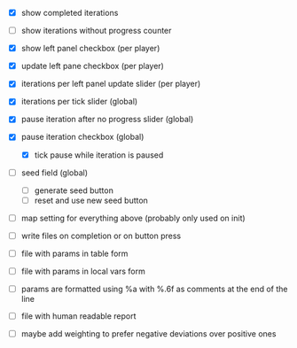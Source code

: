 
- [x] show completed iterations
- [ ] show iterations without progress counter

- [x] show left panel checkbox (per player)
- [x] update left pane checkbox (per player)
- [x] iterations per left panel update slider (per player)
- [x] iterations per tick slider (global)
- [x] pause iteration after no progress slider (global)
- [x] pause iteration checkbox (global)
  - [x] tick pause while iteration is paused
- [ ] seed field (global)
  - [ ] generate seed button
  - [ ] reset and use new seed button
- [ ] map setting for everything above (probably only used on init)

- [ ] write files on completion or on button press
- [ ] file with params in table form
- [ ] file with params in local vars form
- [ ] params are formatted using %a with %.6f as comments at the end of the line
- [ ] file with human readable report

- [ ] maybe add weighting to prefer negative deviations over positive ones
